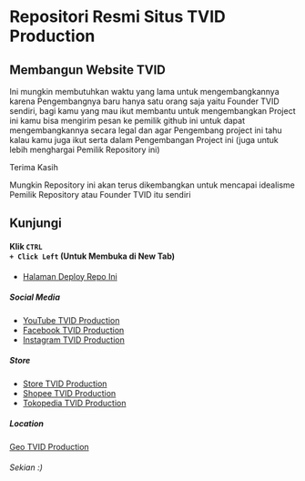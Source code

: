 # Repositori Resmi Situs TVID Production
## Membangun Website TVID
Ini mungkin membutuhkan waktu yang lama untuk mengembangkannya karena Pengembangnya baru hanya satu orang saja yaitu Founder TVID sendiri, bagi kamu yang mau ikut membantu untuk mengembangkan Project ini kamu bisa mengirim pesan ke pemilik github ini untuk dapat mengembangkannya secara legal dan agar Pengembang project ini tahu kalau kamu juga ikut serta dalam Pengembangan Project ini (juga untuk lebih menghargai Pemilik Repository ini)

Terima Kasih

Mungkin Repository ini akan terus dikembangkan untuk mencapai idealisme Pemilik Repository atau Founder TVID itu sendiri
## Kunjungi

#### Klik <code>CTRL + Click Left</code> (Untuk Membuka di New Tab)
- [Halaman Deploy Repo Ini](https://tvidproduction.github.io)

##### Social Media
- [YouTube TVID Production](https://www.youtube.com/@TUK-VISI-INDONESIA)
- [Facebook TVID Production](https://www.facebook.com/tvid.production/)
- [Instagram TVID Production](https://www.instagram.com/tvid.production)

##### Store
- [Store TVID Production](https://tvid-store.myshopify.com)
- [Shopee TVID Production](https://shopee.co.id/tvidproduction)
- [Tokopedia TVID Production](https://www.tokopedia.com/tvidproduction)

##### Location
[Geo TVID Production](https://maps.app.goo.gl/PkToKScCsnxYTjPe9)

###### Sekian :)